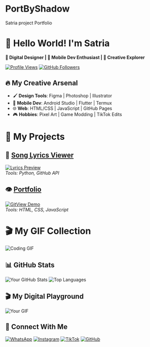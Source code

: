 # PortByShadow
Satria project Portfolio

# 🚀 Hello World! I'm Satria
**🎨 Digital Designer | 📱 Mobile Dev Enthusiast | 🌌 Creative Explorer**

[![Profile Views](https://komarev.com/ghpvc/?username=shadow23734&label=Profile%20Views&color=blueviolet&style=flat-square)](https://github.com/shadow23734)
[![GitHub Followers](https://img.shields.io/github/followers/shadow23734?label=Follow&style=social)](https://github.com/shadow23734)

## 🔥 My Creative Arsenal
- 🖌️ **Design Tools**: Figma | Photoshop | Illustrator
- 📱 **Mobile Dev**: Android Studio | Flutter | Termux
- 🌐 **Web**: HTML/CSS | JavaScript | GitHub Pages
- 🎮 **Hobbies**: Pixel Art | Game Modding | TikTok Edits

# 🌟 My Projects

## 🎵 [Song Lyrics Viewer](https://github.com/shadow23734/song-lyrics)  
[![Lyrics Preview](https://github.com/shadow23734/song-lyrics/raw/main/preview.gif)](https://github.com/shadow23734/song-lyrics)  
*Tools: Python, GitHub API*

## 👁️ [Portfolio](https://github.com/shadow23734/PortByShadow)  
[![GitView Demo](https://github.com/shadow23734/GitViewByShadow/raw/main/assets/demo.gif)](https://github.com/shadow23734/PortfolioByShadow)  
*Tools: HTML, CSS, JavaScript*

# 🎬 My GIF Collection  
![Coding GIF](https://github.com/username/repo/raw/main/assets/coding.gif)  
## 📊 GitHub Stats
![Your GitHub Stats](https://github-readme-stats.vercel.app/api?username=satria&show_icons=true&theme=radical)
![Top Languages](https://github-readme-stats.vercel.app/api/top-langs/?username=satria&layout=compact&theme=dark)

## 🎬 My Digital Playground
![Your GIF](https://files.catbox.moe/1uuh9p.webp)

## 📱 Connect With Me
[![WhatsApp](https://img.shields.io/badge/WhatsApp-25D366?style=for-the-badge&logo=whatsapp&logoColor=white)](https://wa.me/6281398961382)
[![Instagram](https://img.shields.io/badge/Instagram-@surpy_ten-E4405F?style=for-the-badge&logo=instagram&logoColor=white)](https://instagram.com/surpy_ten)
[![TikTok](https://img.shields.io/badge/TikTok-@_satriax96z_-000000?style=for-the-badge&logo=tiktok&logoColor=white)](https://tiktok.com/@_satriax96z_)
[![GitHub](https://img.shields.io/badge/GitHub-Satria-181717?style=for-the-badge&logo=github)](https://github.com/shadow23734)
